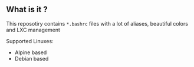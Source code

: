 ## What is it ?

This reposotiry contains `*.bashrc` files with a lot of aliases, beautiful colors and LXC management

Supported Linuxes:

* Alpine based
* Debian based
